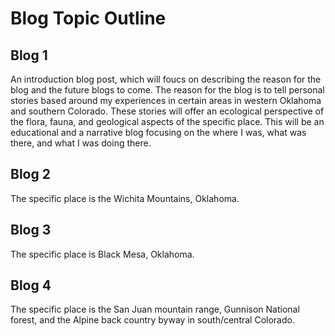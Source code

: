 # Blog Topic Outline

## Blog 1

An introduction blog post, which will foucs on describing the reason for the blog and the future blogs to come. The reason for the blog is to tell personal stories based around my experiences in certain areas in western Oklahoma and southern Colorado. These stories will offer an ecological perspective of the flora, fauna, and geological aspects of the specific place. This will be an educational and a narrative blog focusing on the where I was, what was there, and what I was doing there. 

## Blog 2

The specific place is the Wichita Mountains, Oklahoma. 

## Blog 3

The specific place is Black Mesa, Oklahoma.

## Blog 4

The specific place is the San Juan mountain range, Gunnison National forest, and the Alpine back country byway in south/central Colorado. 
